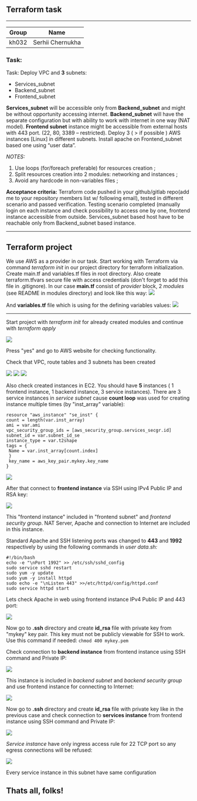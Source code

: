 ## Terraform task
___
Group  | Name
------------- | -------------
kh032  | Serhii Chernukha

### Task:
Task:
Deploy VPC and **3** subnets:
-	Services_subnet
-	Backend_subnet
-	Frontend_subnet

**Services_subnet** will be accessible only from **Backend_subnet** and might be without opportunity accessing internet. **Backend_subnet** will have the separate configuration but with ability to work with internet in one way (NAT model). **Frontend subnet** instance might be accessible from external hosts with 443 port. (22, 80, 3389 – restricted).
Deploy  3 ( > if possible )  AWS instances [Linux] in different subnets. Install apache on Frontend_subnet based one using “user data”.

*NOTES:*
1)	Use loops (for/foreach preferable)  for resources creation ;
2)	Split resources creation into 2 modules: networking and instances ;
3)	Avoid any hardcode in non-variables files ;  

**Acceptance criteria:**
Terraform code pushed in your github/gitlab repo(add me to your repository members list w/ following email), tested in different scenario and passed verification. Testing scenario completed (manually login on each instance and check possibility to access one by one, frontend instance accessible from outside. Services_subnet based host have to be reachable only from Backend_subnet based instance.

___

## Terraform project

We use AWS as a provider in our task. Start working with Terraform via command *terraform init* in our project directory for terraform initialization. Create main.tf and variables.tf files in root directory. Also create terraform.tfvars secure file with access credentials (don't forget to add this file in .gitignore). In our case **main.tf** consist of *provider* block, 2 *modules* (see README in modules directory) and look like this way:
![](https://i.screenshot.net/m6dl7f6)

And **variables.tf** file which is using for the  defining variables values:
![](https://i.screenshot.net/wzk95fp)
___

Start project with *terraform init* for already created modules and continue with *terraform apply*

![](https://i.screenshot.net/wymxna8)

Press "yes" and go to AWS website for checking functionality.

Check that VPC, route tables and 3 subnets has been created

![](https://i.screenshot.net/wpo0zsy)
![](https://i.screenshot.net/wogpzs6)
![](https://i.screenshot.net/wxe34se)

Also check created instances in EC2. You should have **5** instances ( 1 frontend instance, 1 backend instance, 3 service instances). There are 3 service instances in *service subnet* cause **count loop** was used for creating instance multiple times (by "inst_array" variable):

```
resource "aws_instance" "se_inst" {
count = length(var.inst_array)
ami = var.ami
vpc_security_group_ids = [aws_security_group.services_secgr.id]
subnet_id = var.subnet_id_se
instance_type = var.t2shape
tags = {
 Name = var.inst_array[count.index]
 }
 key_name = aws_key_pair.mykey.key_name
}
```

![](https://i.screenshot.net/w4jpjsj)

After that connect to **frontend instance** via SSH using IPv4 Public IP and RSA key:

![](https://i.screenshot.net/wqnopce)

This "frontend instance"
included in "frontend subnet" and *frontend security group*. NAT Server, Apache and connection to Internet are included in this instance.

Standard Apache and SSH listening ports was changed to **443** and **1992** respectively by using the  following commands in *user data.sh:*
```
#!/bin/bash
echo -e "\nPort 1992" >> /etc/ssh/sshd_config
sudo service sshd restart
sudo yum -y update
sudo yum -y install httpd
sudo echo -e "\nListen 443" >>/etc/httpd/config/httpd.conf
sudo service httpd start
```
Lets check Apache in web using frontend instance IPv4 Public IP and 443 port:

![](https://i.screenshot.net/w39v9ud)

Now go to **.ssh** directory and create **id_rsa** file with private key from "mykey" key pair. This key must not be publicly viewable for SSH to work. Use this command if needed: ```chmod 400 mykey.pem```

Check connection to **backend instance** from frontend instance using SSH command and Private IP:

![](https://i.screenshot.net/w0md8t0)

This instance is included in *backend subnet* and *backend security group* and use frontend instance for connecting to Internet:

![](https://i.screenshot.net/wxrd8sm)

Now go to **.ssh** directory and create **id_rsa** file with private key like in the previous case and check connection to **services instance** from frontend instance using SSH command and Private IP:

![](https://i.screenshot.net/wlo1vtw)

*Service instance* have only ingress access rule for 22 TCP port so any egress connections will be refused:

![](https://i.screenshot.net/w9yw5sw)

Every service instance in this subnet have same configuration

## Thats all, folks!
